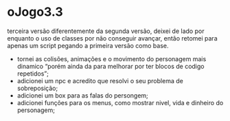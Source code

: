 # oJogo3.3

terceira versão diferentemente da segunda versão, deixei de lado por enquanto o uso de classes por não conseguir avançar, então retomei para apenas um script pegando a primeira versão como base. 
<ul>
  <li>tornei as colisões, animações e o movimento do personagem mais dinamico <q>porém ainda da para melhorar por ter blocos de codigo repetidos</q>;</li>
  <li>adicionei um npc e acredito que resolvi o seu problema de sobreposição;</li>
  <li>adicionei um box para as falas do persongem;</li>
  <li>adicionei  funções para os menus, como mostrar nivel, vida e dinheiro do personagem;</li>
</ul>
